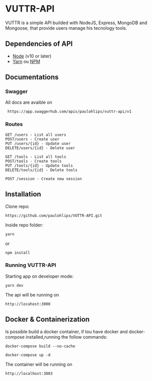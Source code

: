 # VUTTR-API

VUTTR is a simple API builded with NodeJS, Express, MongoDB and Mongoose, that provide users manage his tecnology tools.

## Dependencies of API

- [Node](https://nodejs.org/en/) (v10 or later)
- [Yarn](https://yarnpkg.com/pt-BR/) ou [NPM](https://www.npmjs.com/)

## Documentations

### Swagger

All docs are avaible on

```
 https://app.swaggerhub.com/apis/paulohlips/vuttr-api/v1
```

### Routes

```
GET /users - List all users
POST/users - Create user
PUT /users/{id} - Update user
DELETE/users/{id} - Delete user
```

```
GET /tools - List all tools
POST/tools - Create tools
PUT /tools/{id} - Update tools
DELETE/tools/{id} - Delete tools
```

```
POST /session - Create new session
```

## Installation

Clone repo:

```
https://github.com/paulohlips/VUTTR-API.git
```

Inside repo folder:

```
yarn
```

or

```
npm install
```

### Running VUTTR-API

Starting app on developer mode:

```
yarn dev
```

The api will be running on

```
http://locahost:3000
```

## Docker & Containerization

Is possible build a docker container, if tou have docker and docker-compose installed,running the follow commands:

```
docker-compose build --no-cache
```

```
docker-compose up -d
```

The container will be running on

```
http://localhost:3003
```
